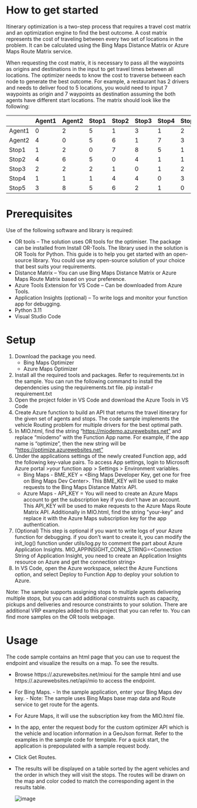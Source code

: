 # How to get started
Itinerary optimization is a two-step process that requires a travel cost matrix and an optimization engine to find the best outcome. A cost matrix represents the cost of traveling between every two set of locations in the problem. It can be calculated using the Bing Maps Distance Matrix or Azure Maps Route Matrix service.

When requesting the cost matrix, it is necessary to pass all the waypoints as origins and destinations in the input to get travel times between all locations. The optimizer needs to know the cost to traverse between each node to generate the best outcome. For example, a restaurant has 2 drivers and needs to deliver food to 5 locations, you would need to input 7 waypoints as origin and 7 waypoints as destination assuming the both agents have different start locations. The matrix should look like the following:

|        | Agent1 | Agent2 | Stop1 | Stop2 | Stop3 | Stop4 | Stop5 |
|--------|--------|--------|-------|-------|-------|-------|-------|
| Agent1 | 0      | 2      | 5     | 1     | 3     | 1     | 2     |
| Agent2 | 4      | 0      | 5     | 6     | 1     | 7     | 3     |
| Stop1  | 1      | 2      | 0     | 7     | 8     | 5     | 1     |
| Stop2  | 4      | 6      | 5     | 0     | 4     | 1     | 1     |
| Stop3  | 2      | 2      | 2     | 1     | 0     | 1     | 2     |
| Stop4  | 1      | 1      | 1     | 4     | 4     | 0     | 3     |
| Stop5  | 3      | 8      | 5     | 6     | 2     | 1     | 0     |

# Prerequisites
Use of the following software and library is required:

- OR tools – The solution uses OR tools for the optimiser. The package can be installed from Install OR-Tools. The library used in the solution is OR Tools for Python. This guide is to help you get started with an open-source library. You could use any open-source solution of your choice that best suits your requirements.
- Distance Matrix – You can use Bing Maps Distance Matrix or Azure Maps Route Matrix based on your preference.
- Azure Tools Extension for VS Code – Can be downloaded from Azure Tools.
- Application Insights (optional) – To write logs and monitor your function app for debugging.
- Python 3.11
- Visual Studio Code

# Setup
1. Download the package you need.
   - Bing Maps Optimizer
   - Azure Maps Optimizer
2. Install all the required tools and packages. Refer to requirements.txt in the sample. You can run the following command to install the dependencies using the requirements.txt file. pip install-r requirement.txt
3. Open the project folder in VS Code and download the Azure Tools in VS Code
4. Create Azure function to build an API that returns the travel itinerary for the given set of agents and stops. The code sample implements the vehicle Routing problem for multiple drivers for the best optimal path.
5. In MIO.html, find the string “https://miodemo.azurewebsites.net” and replace “miodemo” with the Function App name. For example, if the app name is “optimize”, then the new string will be “https://optimize.azurewebsites.net”
6. Under the applications settings of the newly created Function app, add the following key-value pairs. To access App settings, login to Microsoft Azure portal >your function app > Settings > Environment variables.
   - Bing Maps - BME_KEY = <Bing Maps Developer Key, get one for free on Bing Maps Dev Center>. This BME_KEY will be used to make requests to the Bing Maps Distance Matrix API.
   - Azure Maps - API_KEY = <Azure Maps Subscription Key> You will need to create an Azure Maps account to get the subscription key if you don’t have an account. This API_KEY will be used to make requests to the Azure Maps Route Matrix API. Additionally in MIO.html,        find the string "your-key" and replace it with the Azure Maps subscription key for the app authentication.
7. (Optional) This step is optional if you want to write logs of your Azure function for debugging. if you don't want to create it, you can modify the init_log() function under utils/log.py to comment the part about Azure Application Insights.
   MIO_APPINSIGHT_CONN_STRING=<Connection String of Application Insight, you need to create an Application Insights resource on Azure and get the connection string>
8. In VS Code, open the Azure workspace, select the Azure Functions option, and select Deploy to Function App to deploy your solution to Azure.

Note: The sample supports assigning stops to multiple agents delivering multiple stops, but you can add additional constraints such as capacity, pickups and deliveries and resource constraints to your solution. There are additional VRP examples added to this project that you can refer to. You can find more samples on the OR tools webpage.

# Usage
The code sample contains an html page that you can use to request the endpoint and visualize the results on a map. To see the results.
- Browse https://<your function app name>.azurewebsites.net/mioui for the sample html and use https://<your function app name>.azurewebsites.net/api/mio to access the endpoint.
- For Bing Maps.
        - In the sample application, enter your Bing Maps dev key.
        - Note: The sample uses Bing Maps base map data and Route service to get route for the agents.
- For Azure Maps, it will use the subscription key from the MIO.html file.
- In the app, enter the request body for the custom optimizer API which is the vehicle and location information in a GeoJson format. Refer to the examples in the sample code for template. For a quick start, the application is prepopulated with a sample request body.
- Click Get Routes.
- The results will be displayed on a table sorted by the agent vehicles and the order in which they will visit the stops. The routes will be drawn on the map and color coded to match the corresponding agent in the results table.
  
  ![image](https://github.com/user-attachments/assets/611602d1-fca2-4e3b-b9ec-0a6409f22f02)

